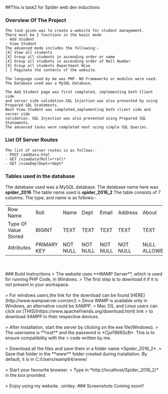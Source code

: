 ##This is task2 for Spider web dev inductions
### Overview Of The Project
    The task given was to create a website for student management.
    There must be 2 functions in the basic mode
    - Add Student
    - View Student
    The advanced mode includes the following:-
    [X] View all students
    [X] Group all students in ascending order or name
    [X] Group all students in ascending order of Roll Number
    [X] Group all students Department Wise
    [ ] Paginate the contents of the website.
    
    The language used by me was PHP. NO Frameworks or modules were used.
    The Database used was a MySQL Database.
    
    The Add Student page was first completed, implementing both Client side
    and server side validation.SQL Injection was also prevented by using 
    Prepared SQL Statements.
    Next View Student was completed,implementing both client side and server side
    validation. SQL Injection was also prevented using Prepared SQL Statements.
    The advanced tasks were completed next using simple SQL Queries.
### List Of Server Routes
    The list of server routes is as follows:-
    - POST /addData.html
    - GET /viewData?Roll=*roll*
    - GET /viewDep?Dept=*dept*
### Tables used in the database
The database used was a MySQL database. The database name here was **spider_2016**
The table name used is **spider_2016_2**
The table consists of 7 columns. The type, and name is as follows:-
<table>
<tr>
<td>Row Name</td>
<td>Roll</td>
<td>Name</td>
<td>Dept</td>
<td>Email</td>
<td>Address</td>
<td>About</td>
<td>Password</td>
</tr>
<tr>
<td>Type Of Value Stored</td>
<td>BIGINT</td>
<td>TEXT</td>
<td>TEXT</td>
<td>TEXT</td>
<td>TEXT</td>
<td>TEXT</td>
<td>TEXT</td>
</tr>
<tr>
<td>Attributes</td>
<td>PRIMARY KEY</td>
<td>NOT NULL</td>
<td>NOT NULL</td>
<td>NOT NULL</td>
<td>NOT NULL</td>
<td>NULL ALLOWED</td>
<td>NOT NULL</td>
</tr>
</table>
<br/>
<br/>
### Build Instructions
> The website uses **WAMP Server**, which is used for running PHP Code, in Windows.
> The first step is to download it if it is not present in your workspace.
<br/>
<br/>
> For windows users,the link for the download can be found [HERE](http://www.wampserver.com/en/)
> Since WAMP is available only in Windows, an alternative could be XAMPP.
> Mac OS, and Linux users can click on [THIS](https://www.apachefriends.org/download.html) link 
> to download XAMPP in their respective devices.
<br/>
<br/>
> After installation, start the server by clicking on the exe file(Windows).
> The username is **root** and the password is *Cjul1968ScB*. This is to ensure compatibility with the
> code written by me.
<br/>
<br/>
> Download all the files and save them in a folder name *Spider_2016_2*.
> Save that folder in the **www** folder created during installation. By default, it is in C:/Users/wamp64/www/
<br/>
<br/>
> Start your favourite browser.
> Type in *http://localhost/Spider_2016_2/* in the box provided.
<br/>
<br/>
> Enjoy using my website. :smiley:
### Screenshots
    Coming soon!!
